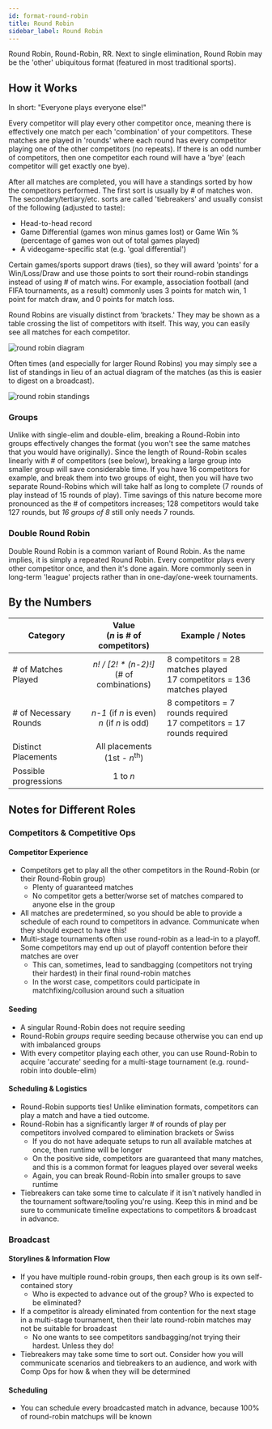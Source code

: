 ```yaml
---
id: format-round-robin
title: Round Robin
sidebar_label: Round Robin
---
```


Round Robin, Round-Robin, RR.
Next to single elimination, Round Robin may be the 'other' ubiquitous format
 (featured in most traditional sports).

## How it Works

In short: "Everyone plays everyone else!"

Every competitor will play every other competitor once, meaning there is effectively one match per each 'combination' of your competitors.
These matches are played in 'rounds' where each round has every competitor playing one of the other competitors (no repeats).
If there is an odd number of competitors, then one competitor each round will have a 'bye' (each competitor will get exactly one bye).

After all matches are completed, you will have a standings sorted by how the competitors performed.
The first sort is usually by # of matches won.
The secondary/tertiary/etc. sorts are called 'tiebreakers' and usually consist of the following (adjusted to taste):

* Head-to-head record
* Game Differential (games won minus games lost) or Game Win % (percentage of games won out of total games played)
* A videogame-specific stat (e.g. 'goal differential')

Certain games/sports support draws (ties), so they will award 'points' for a Win/Loss/Draw and use those points to sort their round-robin standings instead of using # of match wins.
For example, association football (and FIFA tournaments, as a result) commonly uses 3 points for match win, 1 point for match draw, and 0 points for match loss.

Round Robins are visually distinct from 'brackets.' They may be shown as a table crossing the list of competitors with itself.
This way, you can easily see all matches for each competitor.

![round robin diagram](/img/format-guides/format-RoundRobin.png)

Often times (and especially for larger Round Robins) you may simply see a list of standings in lieu of an actual diagram of the matches (as this is easier to digest on a broadcast).

![round robin standings](/img/format-guides/format-RoundRobinStandings.png)

### Groups

Unlike with single-elim and double-elim, breaking a Round-Robin into groups effectively changes the format (you won't see the same matches that you would have originally).
Since the length of Round-Robin scales linearly with # of competitors (see below), breaking a large group into smaller group will save considerable time.
If you have 16 competitors for example, and break them into two groups of eight, then you will have two separate Round-Robins which will take half as long to complete (7 rounds of play instead of 15 rounds of play).
Time savings of this nature become more pronounced as the # of competitors increases; 128 competitors would take 127 rounds, but *16 groups of 8* still only needs 7 rounds.

### Double Round Robin

Double Round Robin is a common variant of Round Robin.
As the name implies, it is simply a repeated Round Robin.
Every competitor plays every other competitor once, and then it's done again.
More commonly seen in long-term 'league' projects rather than in one-day/one-week tournaments.

## By the Numbers

| Category              |      Value <br />(*n* is # of competitors)                |   Example / Notes |
| -------------         | :-----------:             | ----- |
| # of Matches Played   | *n! / [2! \* (n-2)!]* <br /> (# of combinations)       | 8 competitors = 28 matches played <br />17 competitors = 136 matches played |
| # of Necessary Rounds | *n-1* (if *n* is even) <br />*n* (if *n* is odd)          | 8 competitors = 7 rounds required <br /> 17 competitors = 17 rounds required |
| Distinct Placements   |   All placements <br /> (1st - *n*<sup>th</sup>)       |   |
| Possible progressions | 1 to *n*  |

## Notes for Different Roles

### Competitors & Competitive Ops

#### Competitor Experience

* Competitors get to play all the other competitors in the Round-Robin (or their Round-Robin group)
  * Plenty of guaranteed matches
  * No competitor gets a better/worse set of matches compared to anyone else in the group
* All matches are predetermined, so you should be able to provide a schedule of each round to competitors in advance. Communicate when they should expect to have this!
* Multi-stage tournaments often use round-robin as a lead-in to a playoff. Some competitors may end up out of playoff contention before their matches are over
  * This can, sometimes, lead to sandbagging (competitors not trying their hardest) in their final round-robin matches
  * In the worst case, competitors could participate in matchfixing/collusion around such a situation

#### Seeding

* A singular Round-Robin does not require seeding
* Round-Robin *groups* require seeding because otherwise you can end up with imbalanced groups
* With every competitor playing each other, you can use Round-Robin to acquire 'accurate' seeding for a multi-stage tournament (e.g. round-robin into double-elim)

#### Scheduling & Logistics

* Round-Robin supports ties! Unlike elimination formats, competitors can play a match and have a tied outcome.
* Round-Robin has a significantly larger # of rounds of play per competitors involved compared to elimination brackets or Swiss
  * If you do not have adequate setups to run all available matches at once, then runtime will be longer
  * On the positive side, competitors are guaranteed that many matches, and this is a common format for leagues played over several weeks
  * Again, you can break Round-Robin into smaller groups to save runtime
* Tiebreakers can take some time to calculate if it isn't natively handled in the tournament software/tooling you're using. Keep this in mind and be sure to communicate timeline expectations to competitors & broadcast in advance.

### Broadcast

#### Storylines & Information Flow

* If you have multiple round-robin groups, then each group is its own self-contained story
  * Who is expected to advance out of the group? Who is expected to be eliminated?
* If a competitor is already eliminated from contention for the next stage in a multi-stage tournament, then their late round-robin matches may not be suitable for broadcast
  * No one wants to see competitors sandbagging/not trying their hardest. Unless they do!
* Tiebreakers may take some time to sort out. Consider how you will communicate scenarios and tiebreakers to an audience, and work with Comp Ops for how & when they will be determined

#### Scheduling

* You can schedule every broadcasted match in advance, because 100% of round-robin matchups will be known
